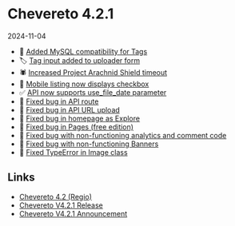 # Chevereto 4.2.1

2024-11-04

- 🐬 [Added MySQL compatibility for Tags](https://chevereto.com/community/threads/chevereto-v4-2-1-announcement.15675/post-77513)
- 🏷️ [Tag input added to uploader form](https://chevereto.com/community/threads/chevereto-v4-2-1-announcement.15675/post-77514)
- 🕷️ [Increased Project Arachnid Shield timeout](https://chevereto.com/community/threads/chevereto-v4-2-1-announcement.15675/post-77521)
- 📱 [Mobile listing now displays checkbox](https://chevereto.com/community/threads/chevereto-v4-2-1-announcement.15675/post-77522)
- ✅ [API now supports use_file_date parameter](https://chevereto.com/community/threads/chevereto-v4-2-1-announcement.15675/post-77523)
- 🐞 [Fixed bug in API route](https://chevereto.com/community/threads/chevereto-v4-2-1-announcement.15675/post-77519)
- 🐞 [Fixed bug in API URL upload](https://chevereto.com/community/threads/chevereto-v4-2-1-announcement.15675/post-77524)
- 🐞 [Fixed bug in homepage as Explore](https://chevereto.com/community/threads/chevereto-v4-2-1-announcement.15675/post-77520)
- 🐞 [Fixed bug in Pages (free edition)](https://chevereto.com/community/threads/chevereto-v4-2-1-announcement.15675/post-77518)
- 🐞 [Fixed bug with non-functioning analytics and comment code](https://chevereto.com/community/threads/chevereto-v4-2-1-announcement.15675/post-77517)
- 🐞 [Fixed bug with non-functioning Banners](https://chevereto.com/community/threads/chevereto-v4-2-1-announcement.15675/post-77516)
- 🐞 [Fixed TypeError in Image class](https://chevereto.com/community/threads/chevereto-v4-2-1-announcement.15675/post-77515)

## Links

- [Chevereto 4.2 (Regio)](https://blog.chevereto.com/2024/10/24/chevereto-4-2/)
- [Chevereto V4.2.1 Release](https://chevereto.com/community/threads/chevereto-v4-2-1.15685/)
- [Chevereto V4.2.1 Announcement](https://chevereto.com/community/threads/chevereto-v4-2-1-announcement.15675/)
